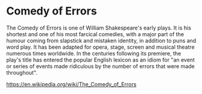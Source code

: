 # Comedy of Errors

The Comedy of Errors is one of William Shakespeare's early plays. It is his shortest and one of his most farcical comedies, with a major part of the humour coming from slapstick and mistaken identity, in addition to puns and word play. It has been adapted for opera, stage, screen and musical theatre numerous times worldwide. In the centuries following its premiere, the play's title has entered the popular English lexicon as an idiom for "an event or series of events made ridiculous by the number of errors that were made throughout".

https://en.wikipedia.org/wiki/The_Comedy_of_Errors
